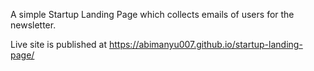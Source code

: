  A simple Startup Landing Page which collects emails of users for the newsletter.

Live site is published at https://abimanyu007.github.io/startup-landing-page/

